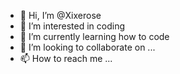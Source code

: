 - 👋 Hi, I’m @Xixerose
- 👀 I’m interested in coding
- 🌱 I’m currently learning how to code
- 💞️ I’m looking to collaborate on ...
- 📫 How to reach me ...

<!---
Xixerose/Xixerose is a ✨ special ✨ repository because its `README.md` (this file) appears on your GitHub profile.
You can click the Preview link to take a look at your changes.
--->

